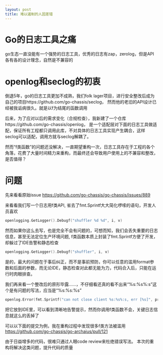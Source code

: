 ```yaml
---
layout: post
title: 难以遏制的人因差错
---
```


# Go的日志工具之痛
go生态一直没能有一个强势的日志工具，优秀的日志有zap，zerolog，但是API各有各的设计理念，自然是不兼容的

# openlog和seclog的初衷

倒退5年，go的日志工具更加不成熟，我们folk lager项目，进行安全整改后成为自己的项目https://github.com/go-chassis/seclog，
然而他的老旧的API设计已经被我诟病很久。就是以f为结尾的函数调用

后来，为了应对以后的需求变化（合规检查），我新建了一个仓库https://github.com/go-chassis/openlog，
是一个适配层对下面的日志工具做适配，保证所有工程都只调用此库，不对具体的日志工具实现产生耦合，这样seclog可以适配，调用方就与seclog解耦了。


然而“f类函数”的问题还没解决，一直期望重构一次，日志工具存在于工程的各个角落，花费了大量时间精力来重构，而最终还会导致用户使用上的不兼容和整改，是否值得？

# 问题
先来看看原始issue
https://github.com/go-chassis/go-chassis/issues/889

来看看我们写一个日志用f类API, 省去了fmt.Sprintf大大简化啰嗦的语句，开发人员喜欢
```go
openlogging.GetLogger().Debugf("shuffler %d %d", i, v)
```

然而如果你这么去写，也是完全不会有问题的，可想而知，我们会丢失重要的日志信息，甚至无法定位生产环境问题, f类函数本质上封装了fmt.Sprintf方便了开发，却躲过了IDE告警和静态检查
```go
openlogging.GetLogger().Debugf("shuffler", i, v)
```

是的，最大的问题在于事后纠正，而不是事前预防，你可以任意的滥用format参数和后面的参数，而无论IDE，静态检查对此都无能为力，代码合入后，只能在运行时肉眼排查。

我们再来看一个整改后的原形毕露……，不仔细看还真的看不出来“%s:%s%:s”这个是有问题的写法，应当是“%s:%s:%s”
```go
openlog.Error(fmt.Sprintf("can not close client %s:%s%:s, err [%s]", protocol, service, endpoint, err.Error()))
```
把它放到IDE里，可以看到清晰地告警提示，然而你调用f类函数不会，关键日志信息就这么的丢掉了


可以以下面的提交为例，我在重构过程中发现很多f类方法被滥用
https://github.com/go-chassis/go-archaius/pull/121

由于日益增多的代码，很难只通过人眼code review来杜绝错误写法。
本次的重构将解决这类问题，提升代码的质量


